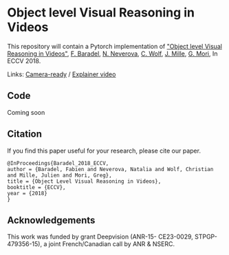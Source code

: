 # Object level Visual Reasoning in Videos

This repository will contain a Pytorch implementation of ["Object level Visual Reasoning in Videos"](https://arxiv.org/abs/1806.06157), [F. Baradel](https://fabienbaradel.github.io/), [N. Neverova](https://nneverova.github.io/), [C. Wolf](https://perso.liris.cnrs.fr/christian.wolf/), [J. Mille](http://www.rfai.li.univ-tours.fr/PagesPerso/jmille/), [G. Mori](http://www.cs.sfu.ca/~mori/), In ECCV 2018.

Links: [Camera-ready](https://github.com/fabienbaradel/object_level_visual_reasoning) / [Explainer video](https://github.com/fabienbaradel/object_level_visual_reasoning)

## Code
Coming soon

## Citation
If you find this paper useful for your research, please cite our paper.
```
@InProceedings{Baradel_2018_ECCV,
author = {Baradel, Fabien and Neverova, Natalia and Wolf, Christian and Mille, Julien and Mori, Greg},
title = {Object Level Visual Reasoning in Videos},
booktitle = {ECCV},
year = {2018}
}
```

## Acknowledgements
This work was funded by grant Deepvision (ANR-15- CE23-0029, STPGP-479356-15), a joint French/Canadian call by ANR & NSERC.
